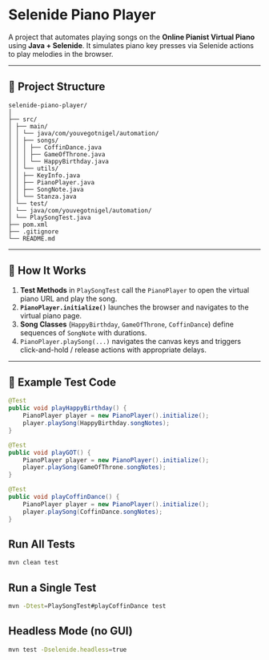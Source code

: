 # Selenide Piano Player

A project that automates playing songs on the **Online Pianist Virtual Piano** using **Java + Selenide**. It simulates piano key presses via Selenide actions to play melodies in the browser.

---

## 📁 Project Structure

```
selenide-piano-player/
│
├── src/
│ ├── main/
│ │ └── java/com/youvegotnigel/automation/
│ │ ├── songs/
│ │ │ ├── CoffinDance.java
│ │ │ ├── GameOfThrone.java
│ │ │ └── HappyBirthday.java
│ │ └── utils/
│ │ ├── KeyInfo.java
│ │ ├── PianoPlayer.java
│ │ ├── SongNote.java
│ │ └── Stanza.java
│ └── test/
│ └── java/com/youvegotnigel/automation/
│ └── PlaySongTest.java
├── pom.xml
├── .gitignore
└── README.md

```

---

## 🚀 How It Works

1. **Test Methods** in `PlaySongTest` call the `PianoPlayer` to open the virtual piano URL and play the song.
2. **`PianoPlayer.initialize()`** launches the browser and navigates to the virtual piano page.
3. **Song Classes** (`HappyBirthday`, `GameOfThrone`, `CoffinDance`) define sequences of `SongNote` with durations.
4. `PianoPlayer.playSong(...)` navigates the canvas keys and triggers click-and-hold / release actions with appropriate delays.

---

## 🧪 Example Test Code

```java
@Test
public void playHappyBirthday() {
    PianoPlayer player = new PianoPlayer().initialize();
    player.playSong(HappyBirthday.songNotes);
}

@Test
public void playGOT() {
    PianoPlayer player = new PianoPlayer().initialize();
    player.playSong(GameOfThrone.songNotes);
}

@Test
public void playCoffinDance() {
    PianoPlayer player = new PianoPlayer().initialize();
    player.playSong(CoffinDance.songNotes);
}
```

## Run All Tests
```bash
mvn clean test
```

## Run a Single Test
```bash
mvn -Dtest=PlaySongTest#playCoffinDance test
```

## Headless Mode (no GUI)

```bash
mvn test -Dselenide.headless=true
```
